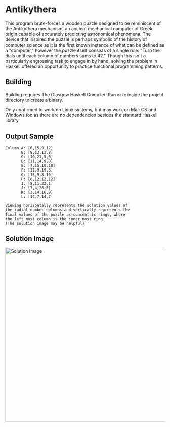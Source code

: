 # Antikythera
This program brute-forces a wooden puzzle designed to be reminiscent of the Antikythera mechanism, an ancient mechanical computer of Greek origin capable of accurately predicting astronomical phenomena. The device that inspired the puzzle is perhaps symbolic of the history of computer science as it is the first known instance of what can be defined as a "computer," however the puzzle itself consists of a single rule: "Turn the dials until each column of numbers sums to 42." Though this isn't a particularly engrossing task to engage in by hand, solving the problem in Haskell offered an opportunity to practice functional programming patterns.

## Building
Building requires The Glasgow Haskell Compiler. Run `make` inside the project directory to create a binary.

Only confirmed to work on Linux systems, but may work on Mac OS and Windows too as there are no dependencies besides the standard Haskell library.

## Output Sample
```
Column A: [6,15,9,12]
       B: [8,13,13,8]
       C: [10,21,5,6]
       D: [11,14,9,8]
       E: [7,15,10,10]
       F: [11,9,19,3]
       G: [15,9,8,10]
       H: [6,12,12,12]
       I: [8,11,22,1]
       J: [7,4,26,5]
       K: [3,14,16,9]
       L: [14,7,14,7]

Viewing horizontally represents the solution values of
the radial number columns and vertically represents the
final values of the puzzle as concentric rings, where
the left most column is the inner most ring.
(The solution image may be helpful)
```

## Solution Image
<img src="https://user-images.githubusercontent.com/61144046/158664620-33ae6797-3786-4dce-9d2c-3a2e22c1d529.jpg" alt="Solution Image" width="550"/>
